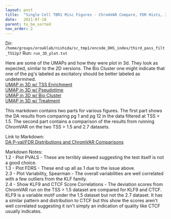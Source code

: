 ```yaml
---
layout: post
title:  "Single Cell TBR1 Misc Figures - ChromVAR Compare, FDR Hists, 3D"
date:   2021-07-18
parent: to_be_sorted
nav_order: 2
---
```


Dir: `/home/groups/oroaklab/nishida/sc_tmp1/encode_DHS_index/third_pass_filt_TSS2p7`
Run: `run_3D_plot.txt`

Here are some of the UMAPs and how they were plot in 3d. They look as expected, similar to the 2D versions. The Bio Cluster one might indicate that one of the pg's labeled as excitatory should be better labeled as undetermined.
<br>[UMAP in 3D w/ TSS Enrichment](https://www.dropbox.com/s/2x0fzhw1kws4zv3/blog_tmp1_3DUMAP_tss.png?dl=0)
<br>[UMAP in 3D w/ Pseudotime](https://www.dropbox.com/s/4jhcbnvp68uhfob/blog_tmp1_3DUMAP_pseudotime.png?dl=0)
<br>[UMAP in 3D w/ Bio Cluster](https://www.dropbox.com/s/e2rhe4oa7ny6r7a/blog_tmp1_3DUMAP_bioclust.png?dl=0)
<br>[UMAP in 3D w/ Treatment](https://www.dropbox.com/s/0re6w255skq2dr0/blog_tmp1_3DUMAP_treat.png?dl=0)

This markdown contains two parts for various figures. The first part shows the DA results from comparing pg 1 and pg 12 in the data filtered at TSS > 1.5. The second part contains a comparison of the results from running ChromVAR on the two TSS > 1.5 and 2.7 datasets.

Link to Markdown:
<br>[DA P-val/FDR Distributions and ChromVAR Comparisons](https://www.dropbox.com/s/y8di4csk1meql5g/sc_tmp1_misc_figs_01.html?dl=0)

Markdown Notes:
<br>1.2 - Plot PVALS - These are terribly skewed suggesting the test itself is not a good choice.
<br>1.3 - Plot FDRS - These end up all as 1 due to the issue above.
<br>2.3 - Plot Variability, Spearman - The overall variabilities are well correlated with a few outliers from the KLF family.
<br>2.4 - Show KLF9 and CTCF Score Correlations - The deviation scores from ChromVAR run on the TSS > 1.5 dataset are compared for KLF9 and CTCF. KLF9 is a variable motif under the 1.5 dataset but not the 2.7 dataset. It has a similar pattern and distribution to CTCF but this show the scores aren't well correlated suggesting it isn't simply an indication of quality like CTCF usually indicates.
